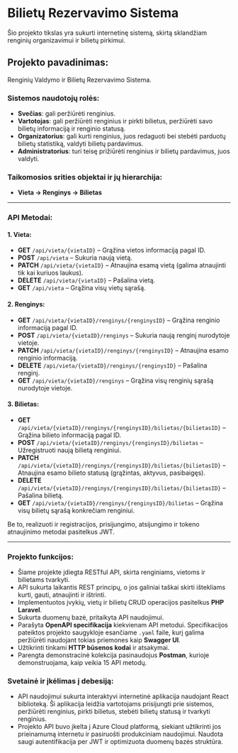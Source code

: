 # Bilietų Rezervavimo Sistema

Šio projekto tikslas yra sukurti internetinę sistemą, skirtą sklandžiam renginių organizavimui ir bilietų pirkimui.

## Projekto pavadinimas:
Renginių Valdymo ir Bilietų Rezervavimo Sistema.

### Sistemos naudotojų rolės:
- **Svečias**: gali peržiūrėti renginius.
- **Vartotojas**: gali peržiūrėti renginius ir pirkti bilietus, peržiūrėti savo bilietų informaciją ir renginio statusą.
- **Organizatorius**: gali kurti renginius, juos redaguoti bei stebėti parduotų bilietų statistiką, valdyti bilietų pardavimus.
- **Administratorius**: turi teisę prižiūrėti renginius ir bilietų pardavimus, juos valdyti.

### Taikomosios srities objektai ir jų hierarchija:
- **Vieta → Renginys → Bilietas**

---

### API Metodai:

#### 1. Vieta:
- **GET** `/api/vieta/{vietaID}` – Grąžina vietos informaciją pagal ID.
- **POST** `/api/vieta` – Sukuria naują vietą.
- **PATCH** `/api/vieta/{vietaID}` – Atnaujina esamą vietą (galima atnaujinti tik kai kuriuos laukus).
- **DELETE** `/api/vieta/{vietaID}` – Pašalina vietą.
- **GET** `/api/vieta` – Grąžina visų vietų sąrašą.

#### 2. Renginys:
- **GET** `/api/vieta/{vietaID}/renginys/{renginysID}` – Grąžina renginio informaciją pagal ID.
- **POST** `/api/vieta/{vietaID}/renginys` – Sukuria naują renginį nurodytoje vietoje.
- **PATCH** `/api/vieta/{vietaID}/renginys/{renginysID}` – Atnaujina esamo renginio informaciją.
- **DELETE** `/api/vieta/{vietaID}/renginys/{renginysID}` – Pašalina renginį.
- **GET** `/api/vieta/{vietaID}/renginys` – Grąžina visų renginių sąrašą nurodytoje vietoje.

#### 3. Bilietas:
- **GET** `/api/vieta/{vietaID}/renginys/{renginysID}/bilietas/{bilietasID}` – Grąžina bilieto informaciją pagal ID.
- **POST** `/api/vieta/{vietaID}/renginys/{renginysID}/bilietas` – Užregistruoti naują bilietą renginiui.
- **PATCH** `/api/vieta/{vietaID}/renginys/{renginysID}/bilietas/{bilietasID}` – Atnaujina esamo bilieto statusą (grąžintas, aktyvus, pasibaigęs).
- **DELETE** `/api/vieta/{vietaID}/renginys/{renginysID}/bilietas/{bilietasID}` – Pašalina bilietą.
- **GET** `/api/vieta/{vietaID}/renginys/{renginysID}/bilietas` – Grąžina visų bilietų sąrašą konkrečiam renginiui.

Be to, realizuoti ir registracijos, prisijungimo, atsijungimo ir tokeno atnaujinimo metodai pasitelkus JWT.

---

### Projekto funkcijos:
- Šiame projekte įdiegta RESTful API, skirta renginiams, vietoms ir bilietams tvarkyti.
- API sukurta laikantis REST principų, o jos galiniai taškai skirti ištekliams kurti, gauti, atnaujinti ir ištrinti.
- Implementuotos įvykių, vietų ir bilietų CRUD operacijos pasitelkus **PHP Laravel**.
- Sukurta duomenų bazė, pritaikyta API naudojimui.
- Parašyta **OpenAPI specifikacija** kiekvienam API metodui. Specifikacijos pateiktos projekto saugykloje esančiame `.yaml` faile, kurį galima peržiūrėti naudojant tokias priemones kaip **Swagger UI**.
- Užtikrinti tinkami **HTTP būsenos kodai** ir atsakymai.
- Parengta demonstracinė kolekcija pasinaudojus **Postman**, kurioje demonstruojama, kaip veikia 15 API metodų.

### Svetainė ir įkėlimas į debesiją:
- API naudojimui sukurta interaktyvi internetinė aplikacija naudojant React biblioteką. Ši aplikacija leidžia vartotojams prisijungti prie sistemos, peržiūrėti renginius, pirkti bilietus, stebėti bilietų statusą ir tvarkyti renginius.
- Projekto API buvo įkelta į Azure Cloud platformą, siekiant užtikrinti jos prieinamumą internetu ir pasiruošti produkciniam naudojimui. Naudota saugi autentifikacija per JWT ir optimizuota duomenų bazės struktūra.
